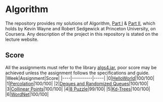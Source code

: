 # Algorithm

The repository provides my solutions of Algorithm, [Part I](https://www.coursera.org/learn/algorithms-part1?) & [Part II](https://www.coursera.org/learn/algorithms-part2?), which holds by Kevin Wayne and Robert Sedgewick at Princeton University, on Coursera.
Any description of the project in this repository is stated on the lecture website.

## Score
All the assignments must refer to the library [algs4.jar](https://algs4.cs.princeton.edu/code/), poor score may be achieved unless the assignment follows the specifications and guide.
|Week|Assignment|Score|
|----|----------|-----|
|0|[HelloWorld](https://github.com/Pandede/Algorithm/tree/master/HelloWorld)|100/100|
|1|[Percolation](https://github.com/Pandede/Algorithm/tree/master/Percolation)|100/100|
|2|[Deques and Randomized Queues](https://github.com/Pandede/Algorithm/tree/master/Queues)|100/100|
|3|[Collinear Points](https://github.com/Pandede/Algorithm/tree/master/CollinearPoints)|100/100|
|4|[8 Puzzle](https://github.com/Pandede/Algorithm/tree/master/8Puzzle)|99/100|
|5|[Kd-Trees](https://github.com/Pandede/Algorithm/tree/master/KdTree)|100/100|
|6|[WordNet](https://github.com/Pandede/Algorithm/tree/master/WordNet)|100/100|

